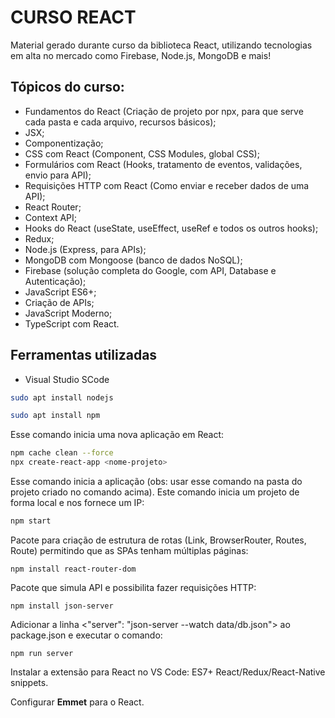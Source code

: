 # CURSO REACT
Material gerado durante curso da biblioteca React, utilizando tecnologias em alta no mercado como Firebase, Node.js, MongoDB e mais!

## Tópicos do curso:

- Fundamentos do React (Criação de projeto por npx, para que serve cada pasta e cada arquivo, recursos básicos);
- JSX;
- Componentização;
- CSS com React (Component, CSS Modules, global CSS);
- Formulários com React (Hooks, tratamento de eventos, validações, envio para API);
- Requisições HTTP com React (Como enviar e receber dados de uma API);
- React Router;
- Context API;
- Hooks do React (useState, useEffect, useRef e todos os outros hooks);
- Redux;
- Node.js (Express, para APIs);
- MongoDB com Mongoose (banco de dados NoSQL);
- Firebase (solução completa do Google, com API, Database e Autenticação);
- JavaScript ES6+;
- Criação de APIs;
- JavaScript Moderno;
- TypeScript com React.

## Ferramentas utilizadas

* Visual Studio SCode

```sh
sudo apt install nodejs
```
```sh
sudo apt install npm
```

Esse comando inicia uma nova aplicação em React:
```sh
npm cache clean --force
npx create-react-app <nome-projeto>
```

Esse comando inicia a aplicação (obs: usar esse comando na pasta do projeto criado no comando acima). Este comando inicia um projeto de forma local e nos fornece um IP:
```sh
npm start
```

Pacote para criação de estrutura de rotas (Link, BrowserRouter, Routes, Route) permitindo que as SPAs tenham múltiplas páginas:
```
npm install react-router-dom
```

Pacote que simula API e possibilita fazer requisições HTTP:
```
npm install json-server
```
Adicionar a linha <"server": "json-server --watch data/db.json"> ao package.json e executar o comando:
```
npm run server
```

Instalar a extensão para React no VS Code: ES7+ React/Redux/React-Native snippets.

Configurar <b>Emmet</b> para o React.
